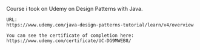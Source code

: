 Course i took on Udemy on Design Patterns with Java.
```
URL: 
https://www.udemy.com/java-design-patterns-tutorial/learn/v4/overview
```
```
You can see the certificate of completion here: 
https://www.udemy.com/certificate/UC-DG9MWEB8/
```